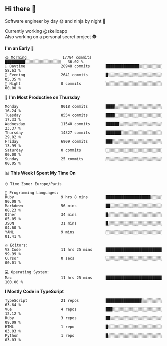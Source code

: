 ## Hi there 👋

Software engineer by day 🌞 and ninja by night 🌝

Currently working @skelloapp <br>
Also working on a personal secret project 🕵️

<!--START_SECTION:waka-->
**I'm an Early 🐤** 

```text
🌞 Morning                17784 commits       █████████░░░░░░░░░░░░░░░░   36.02 % 
🌆 Daytime                28948 commits       ███████████████░░░░░░░░░░   58.63 % 
🌃 Evening                2641 commits        █░░░░░░░░░░░░░░░░░░░░░░░░   05.35 % 
🌙 Night                  0 commits           ░░░░░░░░░░░░░░░░░░░░░░░░░   00.00 % 
```
📅 **I'm Most Productive on Thursday** 

```text
Monday                   8018 commits        ████░░░░░░░░░░░░░░░░░░░░░   16.24 % 
Tuesday                  8554 commits        ████░░░░░░░░░░░░░░░░░░░░░   17.33 % 
Wednesday                11540 commits       ██████░░░░░░░░░░░░░░░░░░░   23.37 % 
Thursday                 14327 commits       ███████░░░░░░░░░░░░░░░░░░   29.02 % 
Friday                   6909 commits        ███░░░░░░░░░░░░░░░░░░░░░░   13.99 % 
Saturday                 0 commits           ░░░░░░░░░░░░░░░░░░░░░░░░░   00.00 % 
Sunday                   25 commits          ░░░░░░░░░░░░░░░░░░░░░░░░░   00.05 % 
```


📊 **This Week I Spent My Time On** 

```text
🕑︎ Time Zone: Europe/Paris

💬 Programming Languages: 
Ruby                     9 hrs 8 mins        ████████████████████░░░░░   80.08 % 
Markdown                 56 mins             ██░░░░░░░░░░░░░░░░░░░░░░░   08.23 % 
Other                    34 mins             █░░░░░░░░░░░░░░░░░░░░░░░░   05.05 % 
JSON                     31 mins             █░░░░░░░░░░░░░░░░░░░░░░░░   04.60 % 
YAML                     9 mins              ░░░░░░░░░░░░░░░░░░░░░░░░░   01.41 % 

🔥 Editors: 
VS Code                  11 hrs 25 mins      █████████████████████████   99.99 % 
Cursor                   0 secs              ░░░░░░░░░░░░░░░░░░░░░░░░░   00.01 % 

💻 Operating System: 
Mac                      11 hrs 25 mins      █████████████████████████   100.00 % 
```

**I Mostly Code in TypeScript** 

```text
TypeScript               21 repos            ████████████████░░░░░░░░░   63.64 % 
Vue                      4 repos             ███░░░░░░░░░░░░░░░░░░░░░░   12.12 % 
Ruby                     3 repos             ██░░░░░░░░░░░░░░░░░░░░░░░   09.09 % 
HTML                     1 repo              █░░░░░░░░░░░░░░░░░░░░░░░░   03.03 % 
Python                   1 repo              █░░░░░░░░░░░░░░░░░░░░░░░░   03.03 % 
```




<!--END_SECTION:waka-->

<!--
**antoinelncl/antoinelncl** is a ✨ _special_ ✨ repository because its `README.md` (this file) appears on your GitHub profile.

Here are some ideas to get you started:

- 🔭 I’m currently working on ...
- 🌱 I’m currently learning ...
- 👯 I’m looking to collaborate on ...
- 🤔 I’m looking for help with ...
- 💬 Ask me about ...
- 📫 How to reach me: ...
- 😄 Pronouns: ...
- ⚡ Fun fact: ...
-->
